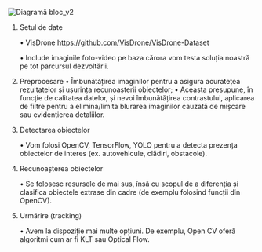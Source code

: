 

![Diagramă bloc_v2](https://github.com/user-attachments/assets/90cabb96-57f7-4d50-8aa7-9fea2aefa8bc)
1.	Setul de date
   
	•	VisDrone https://github.com/VisDrone/VisDrone-Dataset

	•	Include imaginile foto-video pe baza cărora vom testa soluția noastră pe tot parcursul dezvoltării.

3.	Preprocesare
	•	Îmbunătățirea imaginilor pentru a asigura acuratețea rezultatelor și ușurința recunoașterii obiectelor;
	•	Aceasta presupune, în funcție de calitatea datelor, și nevoi îmbunătățirea contrastului, aplicarea de filtre pentru a elimina/limita blurarea imaginilor cauzată de mișcare sau evidențierea detaliilor.

4.	Detectarea obiectelor
	
	•	Vom folosi OpenCV, TensorFlow, YOLO pentru a detecta prezența obiectelor de interes (ex. autovehicule, clădiri, obstacole).

5.	Recunoașterea obiectelor

	•	Se folosesc resursele de mai sus, însă cu scopul de a diferenția și clasifica obiectele extrase din cadre (de exemplu folosind funcții din OpenCV).

6.	Urmărire (tracking)
	
	•	Avem la dispoziție mai multe opțiuni. De exemplu, Open CV oferă algoritmi cum ar fi KLT sau Optical Flow.

